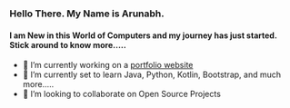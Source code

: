 ### Hello There. My Name is Arunabh. 
#### I am New in this World of Computers and my journey has just started. Stick around to know more.....


- 🔭 I’m currently working on a [portfolio website](https://github.com/arunabh-a/portweb)
- 🌱 I’m currently set to learn Java, Python, Kotlin, Bootstrap, and much more.....
- 👯 I’m looking to collaborate on Open Source Projects
